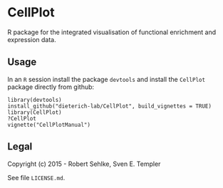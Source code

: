 # CellPlot

R package for the integrated visualisation of functional enrichment and expression data.

## Usage

In an `R` session install the package `devtools` and install the `CellPlot` package directly from github:

```
library(devtools)
install_github("dieterich-lab/CellPlot", build_vignettes = TRUE)
library(CellPlot)
?CellPlot
vignette("CellPlotManual")
```

## Legal

Copyright (c) 2015 - Robert Sehlke, Sven E. Templer

See file `LICENSE.md`.